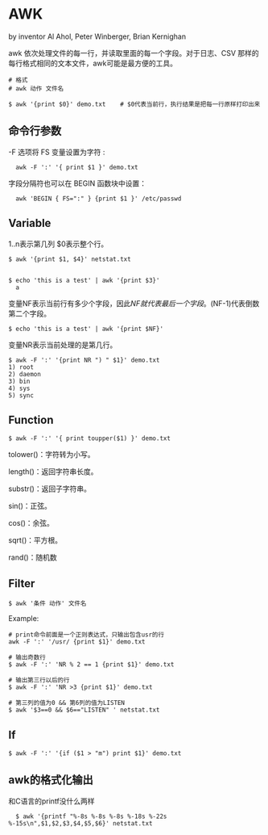 # AWK
by inventor Al Ahol, Peter Winberger, Brian Kernighan

awk 依次处理文件的每一行，并读取里面的每一个字段。对于日志、CSV 那样的每行格式相同的文本文件，awk可能是最方便的工具。

```
# 格式
# awk 动作 文件名

$ awk '{print $0}' demo.txt    # $0代表当前行，执行结果是把每一行原样打印出来
```
## 命令行参数
-F 选项将 FS 变量设置为字符 :
```
  awk -F ':' '{ print $1 }' demo.txt
```

字段分隔符也可以在 BEGIN 函数块中设置：
```
  awk 'BEGIN { FS=":" } {print $1 }' /etc/passwd
```

## Variable

$1..$n表示第几列 $0表示整个行。
```
$ awk '{print $1, $4}' netstat.txt


$ echo 'this is a test' | awk '{print $3}'
  a
```

变量NF表示当前行有多少个字段，因此$NF就代表最后一个字段。$(NF-1)代表倒数第二个字段。
```
$ echo 'this is a test' | awk '{print $NF}'
```


变量NR表示当前处理的是第几行。
```
$ awk -F ':' '{print NR ") " $1}' demo.txt
1) root
2) daemon
3) bin
4) sys
5) sync
```


## Function
```
$ awk -F ':' '{ print toupper($1) }' demo.txt
```
tolower()：字符转为小写。

length()：返回字符串长度。

substr()：返回子字符串。

sin()：正弦。

cos()：余弦。

sqrt()：平方根。

rand()：随机数


## Filter
```
$ awk '条件 动作' 文件名
```

Example: 
```
# print命令前面是一个正则表达式，只输出包含usr的行
awk -F ':' '/usr/ {print $1}' demo.txt

# 输出奇数行
$ awk -F ':' 'NR % 2 == 1 {print $1}' demo.txt

# 输出第三行以后的行
$ awk -F ':' 'NR >3 {print $1}' demo.txt

# 第三列的值为0 && 第6列的值为LISTEN
$ awk '$3==0 && $6=="LISTEN" ' netstat.txt
```


## If
```
$ awk -F ':' '{if ($1 > "m") print $1}' demo.txt
```


## awk的格式化输出
和C语言的printf没什么两样
```
  $ awk '{printf "%-8s %-8s %-8s %-18s %-22s %-15s\n",$1,$2,$3,$4,$5,$6}' netstat.txt
```
